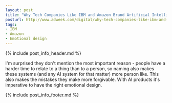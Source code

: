 ```yaml
---
layout: post
title: "Why Tech Companies Like IBM and Amazon Brand Artificial Intelligence With Human Names"
posturl: http://www.adweek.com/digital/why-tech-companies-like-ibm-and-amazon-brand-artificial-intelligence-with-human-names/
tags:
- IBM
- Amazon
- Emotional design
---
```


{% include post_info_header.md %}

I'm surprised they don't mention the most important reason - people have a harder time to relate to a thing than to a person, so naming also makes these systems (and any AI system for that matter) more person like. This also makes the mistakes they make more forgivable. With AI products it's imperative to have the right emotional design.

<!--more-->
{% include post_info_footer.md %}
